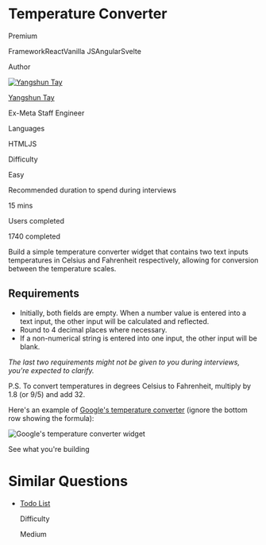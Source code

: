 # Temperature Converter

Premium

FrameworkReactVanilla JSAngularSvelte

Author

[![Yangshun Tay](https://www.greatfrontend.com/img/team/yangshun.jpg)](https://www.linkedin.com/in/yangshun)

[Yangshun Tay](https://www.linkedin.com/in/yangshun)[](https://www.linkedin.com/in/yangshun)

Ex-Meta Staff Engineer

Languages

HTMLJS

Difficulty

Easy

Recommended duration to spend during interviews

15 mins

Users completed

1740 completed

Build a simple temperature converter widget that contains two text inputs temperatures in Celsius and Fahrenheit respectively, allowing for conversion between the temperature scales.

## Requirements

- Initially, both fields are empty. When a number value is entered into a text input, the other input will be calculated and reflected.
- Round to 4 decimal places where necessary.
- If a non-numerical string is entered into one input, the other input will be blank.

_The last two requirements might not be given to you during interviews, you're expected to clarify._

P.S. To convert temperatures in degrees Celsius to Fahrenheit, multiply by 1.8 (or 9/5) and add 32.

Here's an example of [Google's temperature converter](https://www.google.com/search?q=celsius+to+fahrenheit) (ignore the bottom row showing the formula):

![Google's temperature converter widget](https://www.greatfrontend.com/img/questions/temperature-converter/google-search-temperature-converter.png)

See what you're building

# Similar Questions

- [Todo List](https://www.greatfrontend.com/questions/user-interface/todo-list)
    
    Difficulty
    
    Medium